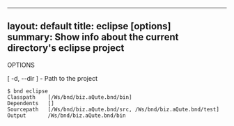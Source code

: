 ---
layout: default
title:      eclipse [options]  
summary: Show info about the current directory's eclipse project
 ---


OPTIONS

   [ -d, --dir <string> ]     - Path to the project



	$ bnd eclipse
	Classpath    [/Ws/bnd/biz.aQute.bnd/bin]
	Dependents   []
	Sourcepath   [/Ws/bnd/biz.aQute.bnd/src, /Ws/bnd/biz.aQute.bnd/test]
	Output       /Ws/bnd/biz.aQute.bnd/bin

